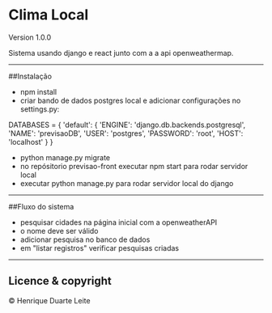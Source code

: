 # Clima Local

Version 1.0.0

Sistema usando django e react junto com a a api openweathermap.


---

##Instalação

- npm install
- criar bando de dados postgres local e adicionar configurações no settings.py:

DATABASES = {
    'default': {
        'ENGINE': 'django.db.backends.postgresql',
        'NAME': 'previsaoDB',
        'USER': 'postgres',
        'PASSWORD': 'root',
        'HOST': 'localhost'
    }
}

- python manage.py migrate
- no repósitorio previsao-front executar npm start para rodar servidor local
- executar python manage.py para rodar servidor local do django

---

##Fluxo do sistema

- pesquisar cidades na página inicial com a openweatherAPI
- o nome deve ser válido
- adicionar pesquisa no banco de dados
- em "listar registros" verificar pesquisas criadas

---

## Licence & copyright

&copy; Henrique Duarte Leite
